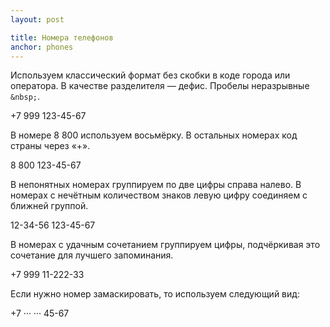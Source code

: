 ```yaml
---
layout: post

title: Номера телефонов
anchor: phones
---
```


Используем классический формат без скобки в коде города или оператора. В качестве разделителя — дефис. Пробелы неразрывные `&nbsp;`.

<span class="example p-2">+7&nbsp;999&nbsp;123-45-67</span>

В номере 8&nbsp;800 используем восьмёрку. В остальных номерах код страны через «+».

<span class="example p-2">8&nbsp;800&nbsp;123-45-67</span>

В непонятных номерах группируем по две цифры справа налево. В номерах с нечётным количеством знаков левую цифру соединяем с ближней группой.

<span class="example p-2">12-34-56</span>
<span class="example p-2">123-45-67</span>

В номерах с удачным сочетанием группируем цифры, подчёркивая это сочетание для лучшего запоминания.

<span class="example p-2">+7&nbsp;999&nbsp;11-222-33</span>
 
Если нужно номер замаскировать, то используем следующий вид:

<span class="example p-2">+7&nbsp;···&nbsp;···&nbsp;45-67</span>

